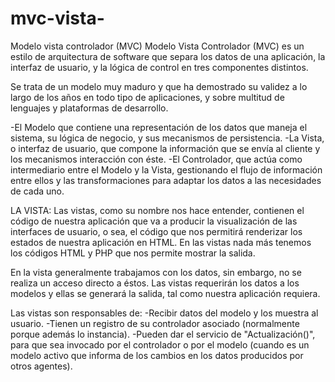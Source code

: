 # mvc-vista-

Modelo vista controlador (MVC)
Modelo Vista Controlador (MVC) es un estilo de arquitectura de software que separa los datos de una aplicación, la interfaz de usuario, y la lógica de control en tres componentes distintos.

Se trata de un modelo muy maduro y que ha demostrado su validez a lo largo de los años en todo tipo de aplicaciones, y sobre multitud de lenguajes y plataformas de desarrollo.

-El Modelo que contiene una representación de los datos que maneja el sistema, su lógica de negocio, y sus mecanismos de persistencia.
-La Vista, o interfaz de usuario, que compone la información que se envía al cliente y los mecanismos interacción con éste.
-El Controlador, que actúa como intermediario entre el Modelo y la Vista, gestionando el flujo de información entre ellos y las transformaciones para adaptar los datos a las necesidades de cada uno.

LA VISTA: 
Las vistas, como su nombre nos hace entender, contienen el código de nuestra aplicación que va a producir la visualización de las interfaces de usuario, o sea, el código que nos permitirá renderizar los estados de nuestra aplicación en HTML. En las vistas nada más tenemos los códigos HTML y PHP que nos permite mostrar la salida.

En la vista generalmente trabajamos con los datos, sin embargo, no se realiza un acceso directo a éstos. Las vistas requerirán los datos a los modelos y ellas se generará la salida, tal como nuestra aplicación requiera.

Las vistas son responsables de:
-Recibir datos del modelo y los muestra al usuario.
-Tienen un registro de su controlador asociado (normalmente porque además lo instancia).
-Pueden dar el servicio de "Actualización()", para que sea invocado por el controlador o por el modelo (cuando es un modelo activo que informa de los cambios en los datos producidos por otros agentes).
